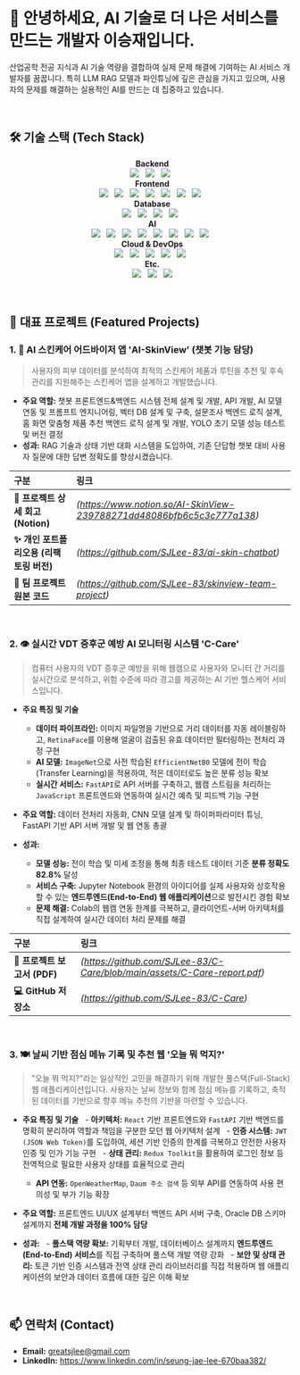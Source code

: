 # 👋 안녕하세요, AI 기술로 더 나은 서비스를 만드는 개발자 이승재입니다.

산업공학 전공 지식과 AI 기술 역량을 결합하여 실제 문제 해결에 기여하는 AI 서비스 개발자를 꿈꿉니다. 특히 LLM RAG 모델과 파인튜닝에 깊은 관심을 가지고 있으며, 사용자의 문제를 해결하는 실용적인 AI를 만드는 데 집중하고 있습니다.

<br>

## 🛠️ 기술 스택 (Tech Stack)

<p align="center">
  <strong>Backend</strong><br>
  <img src="https://img.shields.io/badge/Python-3776AB?style=for-the-badge&logo=python&logoColor=white">
  <img src="https://img.shields.io/badge/FastAPI-009688?style=for-the-badge&logo=fastapi&logoColor=white">
  <img src="https://img.shields.io/badge/Node.js-339933?style=for-the-badge&logo=nodedotjs&logoColor=white">
  <br>
  <strong>Frontend</strong><br>
  <img src="https://img.shields.io/badge/React-61DAFB?style=for-the-badge&logo=react&logoColor=black">
  <img src="https://img.shields.io/badge/React_Native-61DAFB?style=for-the-badge&logo=react&logoColor=black">
  <img src="https://img.shields.io/badge/Expo-000020?style=for-the-badge&logo=expo&logoColor=white">
  <img src="https://img.shields.io/badge/JavaScript-F7DF1E?style=for-the-badge&logo=javascript&logoColor=black">
  <img src="https://img.shields.io/badge/HTML5-E34F26?style=for-the-badge&logo=html5&logoColor=white">
  <img src="https://img.shields.io/badge/CSS3-1572B6?style=for-the-badge&logo=css3&logoColor=white">
  <img src="https://img.shields.io/badge/jQuery-0769AD?style=for-the-badge&logo=jquery&logoColor=white">
  <br>
  <strong>Database</strong><br>
  <img src="https://img.shields.io/badge/PostgreSQL-4169E1?style=for-the-badge&logo=postgresql&logoColor=white">
  <img src="https://img.shields.io/badge/Oracle-F80000?style=for-the-badge&logo=oracle&logoColor=white">
  <img src="https://img.shields.io/badge/MongoDB-47A248?style=for-the-badge&logo=mongodb&logoColor=white">
  <img src="https://img.shields.io/badge/Redis-DC382D?style=for-the-badge&logo=redis&logoColor=white">
  <br>
  <strong>AI</strong><br>
  <img src="https://img.shields.io/badge/PyTorch-EE4C2C?style=for-the-badge&logo=pytorch&logoColor=white">
  <img src="https://img.shields.io/badge/TensorFlow-FF6F00?style=for-the-badge&logo=tensorflow&logoColor=white">
  <img src="https://img.shields.io/badge/scikit--learn-F7931E?style=for-the-badge&logo=scikitlearn&logoColor=white">
  <img src="https://img.shields.io/badge/OpenCV-5C3EE8?style=for-the-badge&logo=opencv&logoColor=white">
  <img src="https://img.shields.io/badge/YOLO-00FFFF?style=for-the-badge&logo=yolo&logoColor=black">
  <img src="https://img.shields.io/badge/R--CNN-DB2B15?style=for-the-badge&logoColor=white">
  <img src="https://img.shields.io/badge/RAG-A7A7A7?style=for-the-badge&logoColor=white">
  <img src="https://img.shields.io/badge/Vector DB (PG Vector)-4169E1?style=for-the-badge&logoColor=white">
  <br>
  <strong>Cloud & DevOps</strong><br>
  <img src="https://img.shields.io/badge/Azure-0078D4?style=for-the-badge&logo=microsoftazure&logoColor=white">
  <img src="https://img.shields.io/badge/Docker-2496ED?style=for-the-badge&logo=docker&logoColor=white">
  <img src="https://img.shields.io/badge/Linux-FCC624?style=for-the-badge&logo=linux&logoColor=black">
  <img src="https://img.shields.io/badge/Git-F05032?style=for-the-badge&logo=git&logoColor=white">
  <img src="https://img.shields.io/badge/GitHub-181717?style=for-the-badge&logo=github&logoColor=white">
  <br>
  <strong>Etc.</strong><br>
  <img src="https://img.shields.io/badge/Jupyter-F37626?style=for-the-badge&logo=jupyter&logoColor=white">
  <img src="https://img.shields.io/badge/R-276DC3?style=for-the-badge&logo=r&logoColor=white">
  <img src="https://img.shields.io/badge/Figma-F24E1E?style=for-the-badge&logo=figma&logoColor=white">
</p>


<br>

## 🚀 대표 프로젝트 (Featured Projects)

### 1. 🤖 AI 스킨케어 어드바이저 앱 'AI-SkinView' (챗봇 기능 담당)
> 사용자의 피부 데이터를 분석하여 최적의 스킨케어 제품과 루틴을 추천 및 후속 관리를 지원해주는 스킨케어 앱을 설계하고 개발했습니다.

- **주요 역할:** 챗봇 프론트엔드&백엔드 시스템 전체 설계 및 개발, API 개발, AI 모델 연동 및 프롬프트 엔지니어링, 벡터 DB 설계 및 구축, 설문조사 백엔드 로직 설계, 홈 화면 맞춤형 제품 추천 백엔드 로직 설계 및 개발, YOLO 초기 모델 성능 테스트 및 버전 결정
- **성과:** RAG 기술과 상태 기반 대화 시스템을 도입하여, 기존 단답형 챗봇 대비 사용자 질문에 대한 답변 정확도를 향상시켰습니다.

| 구분 | 링크 |
| :--- | :--- |
| **📝 프로젝트 상세 회고 (Notion)** | *(https://www.notion.so/AI-SkinView-239788271dd48086bfb6c5c3c777a138)* |
| **✨ 개인 포트폴리오용 (리팩토링 버전)** |*(https://github.com/SJLee-83/ai-skin-chatbot)* |
| **👥 팀 프로젝트 원본 코드** | *(https://github.com/SJLee-83/skinview-team-project)* |

<br>

### 2. 👁️ 실시간 VDT 증후군 예방 AI 모니터링 시스템 'C-Care'
> 컴퓨터 사용자의 VDT 증후군 예방을 위해 웹캠으로 사용자와 모니터 간 거리를 실시간으로 분석하고, 위험 수준에 따라 경고를 제공하는 AI 기반 헬스케어 서비스입니다.

- **주요 특징 및 기술**
  - **데이터 파이프라인:** 이미지 파일명을 기반으로 거리 데이터를 자동 레이블링하고, `RetinaFace`를 이용해 얼굴이 검출된 유효 데이터만 필터링하는 전처리 과정 구현
  - **AI 모델:** `ImageNet`으로 사전 학습된 `EfficientNetB0` 모델에 전이 학습(Transfer Learning)을 적용하여, 적은 데이터로도 높은 분류 성능 확보
  - **실시간 서비스:** `FastAPI`로 API 서버를 구축하고, 웹캠 스트림을 처리하는 `JavaScript` 프론트엔드와 연동하여 실시간 예측 및 피드백 기능 구현

- **주요 역할:** 데이터 전처리 자동화, CNN 모델 설계 및 하이퍼파라미터 튜닝, FastAPI 기반 API 서버 개발 및 웹 연동 총괄

- **성과:**
  - **모델 성능:** 전이 학습 및 미세 조정을 통해 최종 테스트 데이터 기준 **분류 정확도 82.8%** 달성
  - **서비스 구축:** Jupyter Notebook 환경의 아이디어를 실제 사용자와 상호작용할 수 있는 **엔드투엔드(End-to-End) 웹 애플리케이션**으로 발전시킨 경험 확보
  - **문제 해결:** Colab의 웹캠 연동 한계를 극복하고, 클라이언트-서버 아키텍처를 직접 설계하여 실시간 데이터 처리 문제를 해결

| 구분 | 링크 |
| :--- | :--- |
| **📄 프로젝트 보고서 (PDF)** | *(https://github.com/SJLee-83/C-Care/blob/main/assets/C-Care-report.pdf)* |
| **💻 GitHub 저장소** | *(https://github.com/SJLee-83/C-Care)* |

<br>

### 3. 🍽️ 날씨 기반 점심 메뉴 기록 및 추천 웹 '오늘 뭐 먹지?'
> "오늘 뭐 먹지?"라는 일상적인 고민을 해결하기 위해 개발한 풀스택(Full-Stack) 웹 애플리케이션입니다. 사용자는 날씨 정보와 함께 점심 메뉴를 기록하고, 축적된 데이터를 기반으로 향후 메뉴 추천의 기반을 마련할 수 있습니다.

- **주요 특징 및 기술**
  - **아키텍처:** `React` 기반 프론트엔드와 `FastAPI` 기반 백엔드를 명확히 분리하여 역할과 책임을 구분한 모던 웹 아키텍처 설계
  - **인증 시스템:** `JWT (JSON Web Token)`를 도입하여, 세션 기반 인증의 한계를 극복하고 안전한 사용자 인증 및 인가 기능 구현
  - **상태 관리:** `Redux Toolkit`을 활용하여 로그인 정보 등 전역적으로 필요한 사용자 상태를 효율적으로 관리
  - **API 연동:** `OpenWeatherMap`, `Daum 주소 검색` 등 외부 API를 연동하여 사용 편의성 및 부가 기능 확장

- **주요 역할:** 프론트엔드 UI/UX 설계부터 백엔드 API 서버 구축, Oracle DB 스키마 설계까지 **전체 개발 과정을 100% 담당**

- **성과:**
  - **풀스택 역량 확보:** 기획부터 개발, 데이터베이스 설계까지 **엔드투엔드(End-to-End) 서비스**를 직접 구축하며 풀스택 개발 역량 강화
  - **보안 및 상태 관리:** 토큰 기반 인증 시스템과 전역 상태 관리 라이브러리를 직접 적용하며 웹 애플리케이션의 보안과 데이터 흐름에 대한 깊은 이해 확보

<br>

## 📫 연락처 (Contact)

- **Email:** greatsjlee@gmail.com
- **LinkedIn:** https://www.linkedin.com/in/seung-jae-lee-670baa382/

